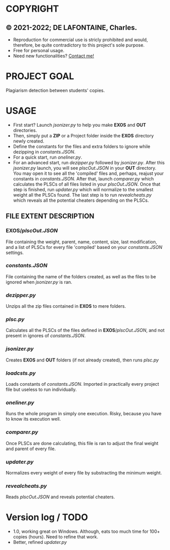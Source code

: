 # COPYRIGHT
## © 2021-2022; DE LAFONTAINE, Charles.

- Reproduction for commercial use is stricly prohibited and would, therefore, be quite contradictory to this project's sole purpose. 
- Free for personal usage. 
- Need new functionalities? [Contact me!](https://www.linkedin.com/in/charles-de-lafontaine-2506191b2/)

# PROJECT GOAL
Plagiarism detection between students' copies.

# USAGE

- First start? Launch *jsonizer.py* to help you make **EXOS** and **OUT** directories. 
- Then, simply put a **ZIP** or a Project folder inside the **EXOS** directory newly created.
- Define the constants for the files and extra folders to ignore while dezipping in *constants.JSON*.
- For a quick start, run *oneliner.py*.
- For an advanced start, run *dezipper.py* followed by *jsonizer.py*. After this *jsonizer.py* launch, you will see *plscOut.JSON* in your **OUT** directory. You may open it to see all the 'compiled' files and, perhaps, reajust your constants in *constants.JSON*. After that, launch *comparer.py* which calculates the PLSCs of all files listed in your *plscOut.JSON*. Once that step is finished, run *updater.py* which will normalize to the smallest weight all the PLSCs found. The last step is to run *revealcheats.py* which reveals all the potential cheaters depending on the PLSCs.

## FILE EXTENT DESCRIPTION

### **EXOS**/*plscOut.JSON*

File containing the weight, parent, name, content, size, last modification, and a list of PLSCs for every file 'compiled' based on your *constants.JSON* settings.

### *constants.JSON*

File containing the name of the folders created, as well as the files to be ignored when *jsonizer.py* is ran.

### *dezipper.py*

Unzips all the zip files contained in **EXOS** to mere folders.

### *plsc.py*

Calculates all the PLSCs of the files defined in **EXOS**/*plscOut.JSON*, and not present in ignores of *constants.JSON*.

### *jsonizer.py*

Creates **EXOS** and **OUT** folders (if not already created), then runs *plsc.py*

### *loadcsts.py*

Loads constants of *constants.JSON*. Imported in practically every project file but useless to run individually.

### *oneliner.py*

Runs the whole program in simply one execution. Risky, because you have to know its execution well.

### *comparer.py*

Once PLSCs are done calculating, this file is ran to adjust the final weight and parent of every file.

### *updater.py*

Normalizes every weight of every file by substracting the minimum weight.

### *revealcheats.py*

Reads *plscOut.JSON* and reveals potential cheaters.

# Version log / TODO

- 1.0, working great on Windows. Although, eats too much time for 100+ copies (hours). Need to refine that work.
- Better, refined *updater.py*
